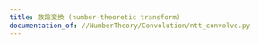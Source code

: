 ```yaml
---
title: 数論変換 (number-theoretic transform)
documentation_of: //NumberTheory/Convolution/ntt_convolve.py
---
```

